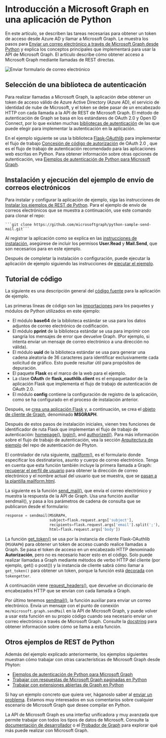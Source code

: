 # <a name="get-started-with-microsoft-graph-in-a-python-app"></a>Introducción a Microsoft Graph en una aplicación de Python 

En este artículo, se describen las tareas necesarias para obtener un token de acceso desde Azure AD y llamar a Microsoft Graph. Le muestra los pasos para [Enviar un correo electrónico a través de Microsoft Graph desde Python](https://github.com/microsoftgraph/python-sample-send-mail) y explica los conceptos principales que implementará para usar la API de Microsoft Graph. El artículo describe cómo obtener acceso a Microsoft Graph mediante llamadas de REST directas.

![Enviar formulario de correo electrónico](https://raw.githubusercontent.com/microsoftgraph/python-sample-send-mail/master/static/images/sendmail.png)

## <a name="choosing-an-authentication-library"></a>Selección de una biblioteca de autenticación

Para realizar llamadas a Microsoft Graph, la aplicación debe obtener un token de acceso válido de Azure Active Directory (Azure AD), el servicio de identidad de nube de Microsoft, y el token se debe pasar de un encabezado HTTP con cada llamada a la API de REST de Microsoft Graph. El método de autenticación de Graph se basa en los estándares de OAuth 2.0 y Open ID Connect, por lo que existen muchas [bibliotecas de autenticación](https://docs.microsoft.com/es-ES/azure/active-directory/develop/active-directory-v2-libraries) de las que puede elegir para implementar la autenticación en la aplicación.

En el ejemplo siguiente se usa la biblioteca [Flask-OAuthlib](https://flask-oauthlib.readthedocs.io/en/latest/) para implementar el flujo de trabajo [Concesión de código de autorización](https://tools.ietf.org/html/rfc6749#section-4.1) de OAuth 2.0 , que es el flujo de trabajo de autenticación recomendado para las aplicaciones web escritas en Python. Para obtener información sobre otras opciones de autenticación, vea [Ejemplos de autenticación de Python para Microsoft Graph](https://github.com/microsoftgraph/python-sample-auth).

## <a name="installing-and-running-the-send-mail-sample"></a>Instalación y ejecución del ejemplo de envío de correos electrónicos

Para instalar y configurar la aplicación de ejemplo, siga las instrucciones de [Instalar los ejemplos de REST de Python](https://github.com/microsoftgraph/python-sample-auth/blob/master/installation.md). Para el ejemplo de envío de correos electrónicos que se muestra a continuación, use este comando para clonar el repo:

    ```git clone https://github.com/microsoftgraph/python-sample-send-mail.git```

Al registrar la aplicación como se explica en las [instrucciones de instalación](https://github.com/microsoftgraph/python-sample-auth/blob/master/installation.md), asegúrese de incluir los permisos **User.Read** y **Mail.Send**, que son necesarios para en este ejemplo.

Después de completar la instalación o configuración, puede ejecutar la aplicación de ejemplo siguiendo las instrucciones de [ejecutar el ejemplo](https://github.com/microsoftgraph/python-sample-send-mail#running-the-sample).

## <a name="code-walkthrough"></a>Tutorial de código

La siguiente es una descripción general del [código fuente](https://github.com/microsoftgraph/python-sample-send-mail/blob/master/sample.py) para la aplicación de ejemplo.

Las primeras líneas de código son las [importaciones](https://github.com/microsoftgraph/python-sample-send-mail/blob/master/sample.py#L4-L11) para los paquetes y módulos de Python utilizados en este ejemplo:

* El módulo **base64** de la biblioteca estándar se usa para los datos adjuntos de correo electrónico de codificación.
* El módulo **pprint** de la biblioteca estándar se usa para imprimir con sangría los mensajes de error que devuelve Graph. (Por ejemplo, si intenta enviar un mensaje de correo electrónico a una dirección no válida).
* El módulo **uuid** de la biblioteca estándar se usa para generar una cadena aleatoria de 36 caracteres para identificar exclusivamente cada solicitud de gráfico. Esto puede resultar útil para propósitos de depuración.
* El paquete **Flask** es el marco de la web para el ejemplo.
* La clase **OAuth** de **flask_oauthlib.client** es el empaquetador de la aplicación Flask que implementa el flujo de trabajo de autenticación de OAuth 2.0.
* El módulo **config** contiene la configuración de registro de la aplicación, como se ha configurado en el proceso de instalación anterior.

Después, se [crea una aplicación Flask](https://github.com/microsoftgraph/python-sample-send-mail/blob/master/sample.py#L13-L15) y, a continuación, se crea el [objeto de cliente de Graph](https://github.com/microsoftgraph/python-sample-send-mail/blob/master/sample.py#L17-L26), denominado **MSGRAPH**.

Después de estos pasos de instalación iniciales, vienen tres funciones de identificador de ruta Flask que implementan el flujo de trabajo de autenticación: [homepage()](https://github.com/microsoftgraph/python-sample-send-mail/blob/master/sample.py#L28-L31), [login()](https://github.com/microsoftgraph/python-sample-send-mail/blob/master/sample.py#L33-L37), and [authorized()](https://github.com/microsoftgraph/python-sample-send-mail/blob/master/sample.py#L39-L46). Para más información sobre el flujo de trabajo de autenticación, vea la sección [Arquitectura de ejemplo](https://github.com/microsoftgraph/python-sample-auth#sample-architecture) del repo de autenticación de Phyton.

El controlador de ruta siguiente, [mailform()](https://github.com/microsoftgraph/python-sample-send-mail/blob/master/sample.py#L48-L54), es el formulario donde especificar los destinatarios, asunto y cuerpo de correo electrónico. Tenga en cuenta que esta función también incluye la primera llamada a Graph: [recuperar el perfil de usuario](https://github.com/microsoftgraph/python-sample-send-mail/blob/master/sample.py#L51-L51) para obtener la dirección de correo electrónico y el nombre actual del usuario que se muestra, que se [pasan a la plantilla mailform.html](https://github.com/microsoftgraph/python-sample-send-mail/blob/master/sample.py#L52-L54).

La siguiente es la función [send_mail()](https://github.com/microsoftgraph/python-sample-send-mail/blob/master/sample.py#L56-L73), que envía el correo electrónico y muestra la respuesta de la API de Graph. Usa una función auxiliar sendmail(), y pasa a los parámetros de cadena de consulta que se publicaron desde el formulario:

```python
response = sendmail(MSGRAPH,
                    subject=flask.request.args['subject'],
                    recipients=flask.request.args['email'].split(';'),
                    html=flask.request.args['body'])
```

La función [get_token()](https://github.com/microsoftgraph/python-sample-send-mail/blob/master/sample.py#L75-L78) se usa por la instancia de cliente Flask-OAuthlib (```MSGRAPH```) para obtener un token de acceso cuando realice llamadas a Graph. Se pasa el token de acceso en un encabezado HTTP denominado **Autorización**, pero no es necesario hacer esto en el código. Solo puede realizar llamadas a Graph mediante métodos de verbo HTTP del cliente (por ejemplo, get() o post()) y la instancia de cliente sabrá cómo llamar a ```get_token()``` para obtener un token, porque la función está [decorada](https://github.com/microsoftgraph/python-sample-send-mail/blob/master/sample.py#L75-L75) con ```tokengetter```.

A continuación viene [request_headers()](https://github.com/microsoftgraph/python-sample-send-mail/blob/master/sample.py#L80-L85), que devuelve un diccionario de encabezados HTTP que se envían con cada llamada a Graph.

Por último tenemos [sendmail()](https://github.com/microsoftgraph/python-sample-send-mail/blob/master/sample.py#L87-L129), la función auxiliar para enviar un correo electrónico. Envía un mensaje con el punto de conexión ```me/microsoft.graph.sendMail``` en la API de Microsoft Graph, y puede volver a usar esta función en su propio código cuando sea necesario enviar un correo electrónico a través de Microsoft Graph. Consulte la [docstring](https://github.com/microsoftgraph/python-sample-send-mail/blob/master/sample.py#L88-L97) para obtener información sobre cómo se llama a esta función.

## <a name="other-python-rest-samples"></a>Otros ejemplos de REST de Python

Además del ejemplo explicado anteriormente, los ejemplos siguientes muestran cómo trabajar con otras características de Microsoft Graph desde Phyton:

* [Ejemplos de autenticación de Python para Microsoft Graph](https://github.com/microsoftgraph/python-sample-auth)
* [Trabajar con respuestas de Microsoft Graph paginadas en Python](https://github.com/microsoftgraph/python-sample-pagination)
* [Trabajar con extensiones abiertas de Graph en Python](https://github.com/microsoftgraph/python-sample-open-extensions)

Si hay un ejemplo concreto que quiera ver, háganoslo saber al [enviar un problema](https://github.com/microsoftgraph/python-sample-auth/issues). Estamos muy interesados en sus comentarios sobre cualquier escenario de Microsoft Graph que desee compilar en Python.

La API de Microsoft Graph es una interfaz unificadora y muy avanzada que permite trabajar con todos los tipos de datos de Microsoft. Consulte la [documentación de desarrollador](https://developer.microsoft.com/es-ES/graph/docs/concepts/overview) o el [Probador de Graph](https://developer.microsoft.com/es-ES/graph/graph-explorer) para explorar qué más puede realizar con Microsoft Graph.
